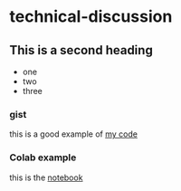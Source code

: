 # technical-discussion



## This is a second heading

* one
* two
* three

### gist 

this is a good example of [my code](https://gist.github.com/palak2711/b4b86584d657dd12d66c139cf5edcf11)

### Colab example

this is the [notebook](https://colab.research.google.com/drive/17ucdOLpauc7Zz10_pnIpdfTpt2LccWFx?usp=sharing) 
